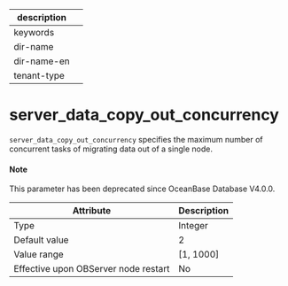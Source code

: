 | description ||
|---|---|
| keywords ||
| dir-name ||
| dir-name-en ||
| tenant-type ||

server_data_copy_out_concurrency
=====================================================

`server_data_copy_out_concurrency` specifies the maximum number of concurrent tasks of migrating data out of a single node.

<main id="notice" type='explain'>
  <h4>Note</h4>
  <p>This parameter has been deprecated since OceanBase Database V4.0.0. </p>
</main>

| **Attribute** | **Description** |
|------------------|-------------|
| Type | Integer |
| Default value | 2 |
| Value range | \[1, 1000\] |
| Effective upon OBServer node restart | No |



